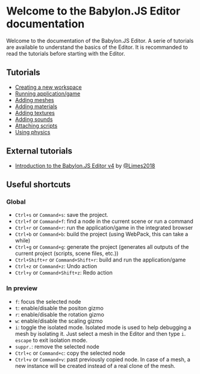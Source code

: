 # Welcome to the Babylon.JS Editor documentation

Welcome to the documentation of the Babylon.JS Editor. A serie of tutorials are available to understand the basics of the Editor. It is recommanded to read the tutorials before starting with the Editor.

## Tutorials
* [Creating a new workspace](../01%20-%20create-workspace/doc.md)
* [Running application/game](../02%20-%20running-project/doc.md)
* [Adding meshes](../03%20-%20adding-meshes/doc.md)
* [Adding materials](../04%20-%20adding-materials/doc.md)
* [Adding textures](../05%20-%20adding-textures/doc.md)
* [Adding sounds](../06%20-%20adding-sounds/doc.md)
* [Attaching scripts](../07%20-%20attaching-scripts/doc.md)
* [Using physics](../08%20-%20using-physics/doc.md)

## External tutorials

* [Introduction to the Babylon.JS Editor v4](https://www.crossroad-tech.com/entry/babylonjs-editor-v4-introduction-en) by [@Limes2018](https://gist.github.com/flushpot1125)

## Useful shortcuts

### Global
* `Ctrl+s` or `Command+s`: save the project.
* `Ctrl+f` or `Command+f`: find a node in the current scene or run a command
* `Ctrl+r` or `Command+r`: run the application/game in the integrated browser
* `Ctrl+b` or `Command+b`: build the project (using WebPack, this can take a while)
* `Ctrl+g` or `Command+g`: generate the project (generates all outputs of the current project (scripts, scene files, etc.))
* `Ctrl+Shift+r` or `Command+Shift+r`: build and run the application/game
* `Ctrl+z` or `Command+z`: Undo action
* `Ctrl+y` or `Command+Shift+z`: Redo action

### In preview
* `f`: focus the selected node
* `t`: enable/disable the positon gizmo
* `r`: enable/disable the rotation gizmo
* `w`: enable/disable the scaling gizmo
* `i`: toggle the isolated mode. Isolated mode is used to help debugging a mesh by isolating it. Just select a mesh in the Editor and then type `i`. `escape` to exit isolation mode.
* `suppr.`: remove the selected node
* `Ctrl+c` or `Command+c`: copy the selected node
* `Ctrl+v` or `Command+v`: past previously copied node. In case of a mesh, a new instance will be created instead of a real clone of the mesh.
